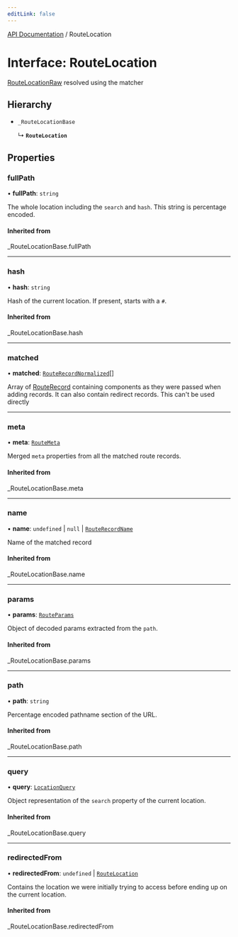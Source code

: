 ```yaml
---
editLink: false
---
```


[API Documentation](../index.md) / RouteLocation

# Interface: RouteLocation

[RouteLocationRaw](../index.md#RouteLocationRaw) resolved using the matcher

## Hierarchy

- `_RouteLocationBase`

  ↳ **`RouteLocation`**

## Properties

### fullPath

• **fullPath**: `string`

The whole location including the `search` and `hash`. This string is
percentage encoded.

#### Inherited from

\_RouteLocationBase.fullPath

___

### hash

• **hash**: `string`

Hash of the current location. If present, starts with a `#`.

#### Inherited from

\_RouteLocationBase.hash

___

### matched

• **matched**: [`RouteRecordNormalized`](RouteRecordNormalized.md)[]

Array of [RouteRecord](../index.md#RouteRecord) containing components as they were
passed when adding records. It can also contain redirect records. This
can't be used directly

___

### meta

• **meta**: [`RouteMeta`](RouteMeta.md)

Merged `meta` properties from all the matched route records.

#### Inherited from

\_RouteLocationBase.meta

___

### name

• **name**: `undefined` \| ``null`` \| [`RouteRecordName`](../index.md#RouteRecordName)

Name of the matched record

#### Inherited from

\_RouteLocationBase.name

___

### params

• **params**: [`RouteParams`](../index.md#RouteParams)

Object of decoded params extracted from the `path`.

#### Inherited from

\_RouteLocationBase.params

___

### path

• **path**: `string`

Percentage encoded pathname section of the URL.

#### Inherited from

\_RouteLocationBase.path

___

### query

• **query**: [`LocationQuery`](../index.md#LocationQuery)

Object representation of the `search` property of the current location.

#### Inherited from

\_RouteLocationBase.query

___

### redirectedFrom

• **redirectedFrom**: `undefined` \| [`RouteLocation`](RouteLocation.md)

Contains the location we were initially trying to access before ending up
on the current location.

#### Inherited from

\_RouteLocationBase.redirectedFrom

